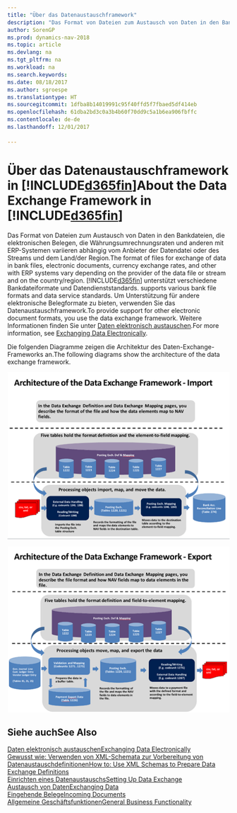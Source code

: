 ```yaml
---
title: "Über das Datenaustauschframework"
description: "Das Format von Dateien zum Austausch von Daten in den Bankdateien, die elektronischen Belegen, die Währungsumrechnungsraten und anderen mit ERP-Systemen variieren abhängig vom Anbieter der Datendatei oder des Streams und dem Land/der Region."
author: SorenGP
ms.prod: dynamics-nav-2018
ms.topic: article
ms.devlang: na
ms.tgt_pltfrm: na
ms.workload: na
ms.search.keywords: 
ms.date: 08/18/2017
ms.author: sgroespe
ms.translationtype: HT
ms.sourcegitcommit: 1dfba8b14019991c95f40ffd5f7fbaed5df414eb
ms.openlocfilehash: 61dba2bd3c0a3b4b60f70dd9c5a1b6ea906fbffc
ms.contentlocale: de-de
ms.lasthandoff: 12/01/2017

---
```

# <a name="about-the-data-exchange-framework-in-included365finincludesd365finmdmd"></a><span data-ttu-id="e5e5b-103">Über das Datenaustauschframework in [!INCLUDE[d365fin](includes/d365fin_md.md)]</span><span class="sxs-lookup"><span data-stu-id="e5e5b-103">About the Data Exchange Framework in [!INCLUDE[d365fin](includes/d365fin_md.md)]</span></span>
<span data-ttu-id="e5e5b-104">Das Format von Dateien zum Austausch von Daten in den Bankdateien, die elektronischen Belegen, die Währungsumrechnungsraten und anderen mit ERP-Systemen variieren abhängig vom Anbieter der Datendatei oder des Streams und dem Land/der Region.</span><span class="sxs-lookup"><span data-stu-id="e5e5b-104">The format of files for exchange of data in bank files, electronic documents, currency exchange rates, and other with ERP systems vary depending on the provider of the data file or stream and on the country/region.</span></span> [!INCLUDE[d365fin](includes/d365fin_md.md)]<span data-ttu-id="e5e5b-105"> unterstützt verschiedene Bankdateiformate und Datendienststandards.</span><span class="sxs-lookup"><span data-stu-id="e5e5b-105"> supports various bank file formats and data service standards.</span></span> <span data-ttu-id="e5e5b-106">Um Unterstützung für andere elektronische Belegformate zu bieten, verwenden Sie das Datenaustauschframework.</span><span class="sxs-lookup"><span data-stu-id="e5e5b-106">To provide support for other electronic document formats, you use the data exchange framework.</span></span> <span data-ttu-id="e5e5b-107">Weitere Informationen finden Sie unter [Daten elektronisch austauschen](across-data-exchange.md).</span><span class="sxs-lookup"><span data-stu-id="e5e5b-107">For more information, see [Exchanging Data Electronically](across-data-exchange.md).</span></span>    

 <span data-ttu-id="e5e5b-108">Die folgenden Diagramme zeigen die Architektur des Daten-Exchange-Frameworks an.</span><span class="sxs-lookup"><span data-stu-id="e5e5b-108">The following diagrams show the architecture of the data exchange framework.</span></span>  

 ![Datenaustauschdefinition importieren](media/across-data-exchange/dataexchangeframework_import.png)  

 ![Datenaustauschdefinition exportieren](media/across-data-exchange/dataexchangeframework_export.png)  

## <a name="see-also"></a><span data-ttu-id="e5e5b-111">Siehe auch</span><span class="sxs-lookup"><span data-stu-id="e5e5b-111">See Also</span></span>  
[<span data-ttu-id="e5e5b-112">Daten elektronisch austauschen</span><span class="sxs-lookup"><span data-stu-id="e5e5b-112">Exchanging Data Electronically</span></span>](across-data-exchange.md)  
[<span data-ttu-id="e5e5b-113">Gewusst wie: Verwenden von XML-Schemata zur Vorbereitung von Datenaustauschdefinitionen</span><span class="sxs-lookup"><span data-stu-id="e5e5b-113">How to: Use XML Schemas to Prepare Data Exchange Definitions</span></span>](across-how-to-use-xml-schemas-to-prepare-data-exchange-definitions.md)  
[<span data-ttu-id="e5e5b-114">Einrichten eines Datenaustauschs</span><span class="sxs-lookup"><span data-stu-id="e5e5b-114">Setting Up Data Exchange</span></span>](across-set-up-data-exchange.md)  
[<span data-ttu-id="e5e5b-115">Austausch von Daten</span><span class="sxs-lookup"><span data-stu-id="e5e5b-115">Exchanging Data</span></span>](across-exchange-data.md)  
[<span data-ttu-id="e5e5b-116">Eingehende Belege</span><span class="sxs-lookup"><span data-stu-id="e5e5b-116">Incoming Documents</span></span>](across-income-documents.md)  
[<span data-ttu-id="e5e5b-117">Allgemeine Geschäftsfunktionen</span><span class="sxs-lookup"><span data-stu-id="e5e5b-117">General Business Functionality</span></span>](ui-across-business-areas.md)  

